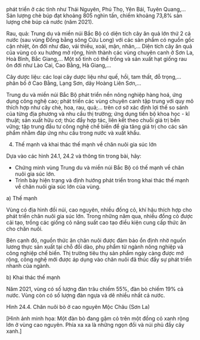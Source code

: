 phát triển ở các tỉnh như Thái Nguyên, Phú Thọ, Yên Bái, Tuyên Quang,... Sản lượng chè búp đạt khoảng 805 nghìn tấn, chiếm khoảng 73,8% sản lượng chè búp cả nước (năm 2021).

Rau, quả: Trung du và miền núi Bắc Bộ có diện tích cây ăn quả lớn thứ 2 cả nước (sau vùng Đồng bằng sông Cửu Long) với các sản phẩm có nguồn gốc cận nhiệt, ôn đới như đào, vải thiều, xoài, mận, nhãn,... Diện tích cây ăn quả của vùng có xu hướng mở rộng, hình thành các vùng chuyên canh ở Sơn La, Hoà Bình, Bắc Giang,... Một số tỉnh có thể trồng và sản xuất hạt giống rau ôn đới như Lào Cai, Cao Bằng, Hà Giang,...

Cây dược liệu: các loại cây dược liệu như quế, hồi, tam thất, đỗ trọng,... phân bố ở Cao Bằng, Lạng Sơn, dãy Hoàng Liên Sơn,...

Trung du và miền núi Bắc Bộ phát triển nền nông nghiệp hàng hoá, ứng dụng công nghệ cao; phát triển các vùng chuyên canh tập trung với quy mô thích hợp như cây chè, hoa, rau, quả;... trên cơ sở xác định lợi thế so sánh của từng địa phương và nhu cầu thị trường; ứng dụng tiến bộ khoa học - kĩ thuật; sản xuất hữu cơ; thúc đẩy hợp tác, liên kết theo chuỗi giá trị bền vững; tập trung đầu tư công nghệ chế biến để gia tăng giá trị cho các sản phẩm nhằm đáp ứng nhu cầu trong nước và xuất khẩu.

4. Thế mạnh và khai thác thế mạnh về chăn nuôi gia súc lớn

Dựa vào các hình 24.1, 24.2 và thông tin trong bài, hãy:
- Chứng minh vùng Trung du và miền núi Bắc Bộ có thế mạnh về chăn nuôi gia súc lớn.
- Trình bày hiện trạng và định hướng phát triển trong khai thác thế mạnh về chăn nuôi gia súc lớn của vùng.

a) Thế mạnh

Vùng có địa hình đồi núi, cao nguyên, nhiều đồng cỏ, khí hậu thích hợp cho phát triển chăn nuôi gia súc lớn. Trong những năm qua, nhiều đồng cỏ được cải tạo, trồng các giống cỏ năng suất cao tạo điều kiện cung cấp thức ăn cho chăn nuôi.

Bên cạnh đó, nguồn thức ăn chăn nuôi được đảm bảo ổn định nhờ nguồn lương thực sản xuất tại chỗ đồi dào, phụ phẩm từ ngành nông nghiệp và công nghiệp chế biến. Thị trường tiêu thụ sản phẩm ngày càng được mở rộng, công nghệ mới được áp dụng vào chăn nuôi đã thúc đẩy sự phát triển nhanh của ngành.

b) Khai thác thế mạnh

Năm 2021, vùng có số lượng đàn trâu chiếm 55%, đàn bò chiếm 19% cả nước. Vùng còn có số lượng đàn ngựa và dê nhiều nhất cả nước.

Hình 24.4. Chăn nuôi bò ở cao nguyên Mộc Châu (Sơn La)

[Hình ảnh minh họa: Một đàn bò đang gặm cỏ trên một đồng cỏ xanh rộng lớn ở vùng cao nguyên. Phía xa xa là những ngọn đồi và núi phủ đầy cây xanh.]